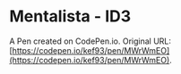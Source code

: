 # Mentalista - ID3

A Pen created on CodePen.io. Original URL: [https://codepen.io/kef93/pen/MWrWmEO](https://codepen.io/kef93/pen/MWrWmEO).


